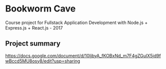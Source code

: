 # Bookworm Cave
Course project for Fullstack Application Development with Node.js + Express.js + React.js - 2017

## Project summary
https://docs.google.com/document/d/10IjbyA_fKOBxNd_m7F4gZGulX5jd9fwBccd5MU8osy8/edit?usp=sharing
